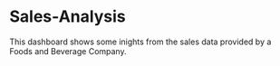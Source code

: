 # Sales-Analysis
This dashboard shows some inights from the sales data provided by a Foods and Beverage Company.
